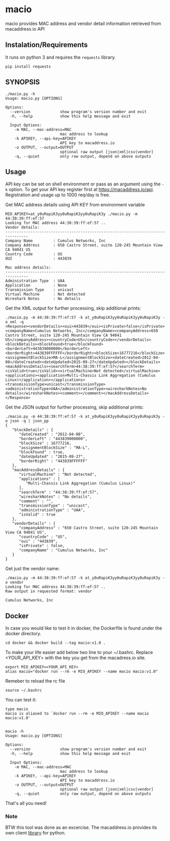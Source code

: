 # macio
macio provides MAC address and vendor detail information retrieved from macaddress.io API


## Instalation/Requirements
 

It runs on python 3 and requires the `requests` library. 

```
pip install requests
```



## SYNOPSIS 

```
./macio.py -h
Usage: macio.py [OPTIONS]

Options:
  --version             show program's version number and exit
  -h, --help            show this help message and exit

  Input Options:
    -m MAC, --mac-address=MAC
                        mac address to lookup
    -k APIKEY, --api-key=APIKEY
                        API key to macaddress.io
    -o OUTPUT, --output=OUTPUT
                        optional raw output [json|xml|csv|vendor]
    -q, --quiet         only raw output, depend on above outputs
```

## Usage

API key can be set on shell environment or pass as an argument using the `-k` option. To get your API key register first at https://macaddress.io/api. Registration and usage up to 1000 req/day is free. 


Get MAC address details using API KEY from environment variable

```
MIO_APIKEY=at_y0uRapiK3yy0uRapiK3yy0uRapiK3y ./macio.py -m 44:38:39:ff:ef:57 
Looking for MAC address 44:38:39:ff:ef:57 ..
Vendor details:
--------------------------------------------------------------------------------
Company Name         : Cumulus Networks, Inc
Company Address      : 650 Castro Street, suite 120-245 Mountain View CA 94041 US
Country Code         : US
OUI                  : 443839

Mac address details:
--------------------------------------------------------------------------------
Administration Type  : UAA
Application          : None
Transmission Type    : unicast
Virtual Machine      : Not detected
Wireshark Notes      : No details
```


Get the XML output for further processing, skip additional prints:

```
./macio.py -m 44:38:39:ff:ef:57 -k at_y0uRapiK3yy0uRapiK3yy0uRapiK3y -o xml -q
<Response><vendorDetails><oui>443839</oui><isPrivate>false</isPrivate><companyName>Cumulus Networks, Inc</companyName><companyAddress>650 Castro Street, suite 120-245 Mountain View CA 94041 US</companyAddress><countryCode>US</countryCode></vendorDetails><blockDetails><blockFound>true</blockFound><borderLeft>443839000000</borderLeft><borderRight>443839FFFFFF</borderRight><blockSize>16777216</blockSize><assignmentBlockSize>MA-L</assignmentBlockSize><dateCreated>2012-04-08</dateCreated><dateUpdated>2015-09-27</dateUpdated></blockDetails><macAddressDetails><searchTerm>44:38:39:ff:ef:57</searchTerm><isValid>true</isValid><virtualMachine>Not detected</virtualMachine><applications><application>Multi-Chassis Link Aggregation (Cumulus Linux)</application></applications><transmissionType>unicast</transmissionType><administrationType>UAA</administrationType><wiresharkNotes>No details</wiresharkNotes><comment></comment></macAddressDetails></Response>
```


Get the JSON output for further processing, skip additional prints:

```
./macio.py -m 44:38:39:ff:ef:57 -k at_y0uRapiK3yy0uRapiK3yy0uRapiK3y -o json -q | json_pp
{
   "blockDetails" : {
      "dateCreated" : "2012-04-08",
      "borderLeft" : "443839000000",
      "blockSize" : 16777216,
      "assignmentBlockSize" : "MA-L",
      "blockFound" : true,
      "dateUpdated" : "2015-09-27",
      "borderRight" : "443839FFFFFF"
   },
   "macAddressDetails" : {
      "virtualMachine" : "Not detected",
      "applications" : [
         "Multi-Chassis Link Aggregation (Cumulus Linux)"
      ],
      "searchTerm" : "44:38:39:ff:ef:57",
      "wiresharkNotes" : "No details",
      "comment" : "",
      "transmissionType" : "unicast",
      "administrationType" : "UAA",
      "isValid" : true
   },
   "vendorDetails" : {
      "companyAddress" : "650 Castro Street, suite 120-245 Mountain View CA 94041 US",
      "countryCode" : "US",
      "oui" : "443839",
      "isPrivate" : false,
      "companyName" : "Cumulus Networks, Inc"
   }
}
```


Get just the vendor name: 

```
./macio.py -m 44:38:39:ff:ef:57 -k at_y0uRapiK3yy0uRapiK3yy0uRapiK3y -o vendor
Looking for MAC address 44:38:39:ff:ef:57 ..
Raw output in requested format: vendor

Cumulus Networks, Inc
```


## Docker 


In case you would like to test it in docker, the Dockerfile is found under the docker directory. 


```
cd docker && docker build --tag macio:v1.0 .
```

To make your life easier add below two line to your ~/.bashrc. Replace <YOUR_API_KEY> with the key you get from the macadress.io site.

```
export MIO_APIKEY=<YOUR_API_KEY>
alias macio="docker run --rm -e MIO_APIKEY --name macio macio:v1.0"
```

Remeber to reload the rc file

```
source ~/.bashrc
```

You can test it: 

```
type macio
macio is aliased to `docker run --rm -e MIO_APIKEY --name macio macio:v1.0'


macio -h
Usage: macio.py [OPTIONS]

Options:
  --version             show program's version number and exit
  -h, --help            show this help message and exit

  Input Options:
    -m MAC, --mac-address=MAC
                        mac address to lookup
    -k APIKEY, --api-key=APIKEY
                        API key to macaddress.io
    -o OUTPUT, --output=OUTPUT
                        optional raw output [json|xml|csv|vendor]
    -q, --quiet         only raw output, depend on above outputs
```



That's all you need!

### Note 


BTW this tool was done as an excercise. The macaddress.io provides its own client [library](https://pypi.org/project/maclookup) for python. 
